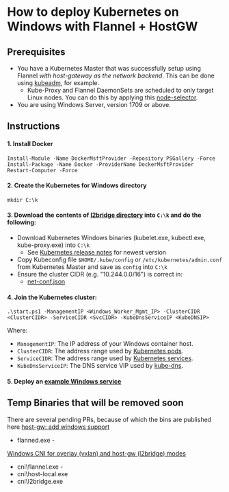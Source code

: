# How to deploy Kubernetes on Windows with Flannel + HostGW

## Prerequisites
* You have a Kubernetes Master that was successfully setup using Flannel *with host-gateway as the network backend*. This can be done using [kubeadm](https://kubernetes.io/docs/tasks/tools/install-kubeadm/), for example.
  * Kube-Proxy and Flannel DaemonSets are scheduled to only target Linux nodes. You can do this by applying this [node-selector](./manifests/node-selector-patch.yml).
* You are using Windows Server, version 1709 or above.

## Instructions

#### 1. Install Docker
```
Install-Module -Name DockerMsftProvider -Repository PSGallery -Force
Install-Package -Name Docker -ProviderName DockerMsftProvider
Restart-Computer -Force
```

#### 2. Create the Kubernetes for Windows directory
```
mkdir C:\k
```

#### 3. Download the contents of [l2bridge directory](.) into `C:\k` and do the following:
  * Download Kubernetes Windows binaries (kubelet.exe, kubectl.exe, kube-proxy.exe) into `C:\k`
    * See [Kubernetes release notes](https://github.com/kubernetes/kubernetes/releases/) for newest version
  * Copy Kubeconfig file `$HOME/.kube/config` or `/etc/kubernetes/admin.conf` from Kubernetes Master and save as `config` into `C:\k`
  * Ensure the cluster CIDR (e.g. "10.244.0.0/16") is correct in:
    * [net-conf.json](./net-conf.json)

#### 4. Join the Kubernetes cluster:
```
.\start.ps1 -ManagementIP <Windows_Worker_Mgmt_IP> -ClusterCIDR <ClusterCIDR> -ServiceCIDR <SvcCIDR> -KubeDnsServiceIP <KubeDNSIP>
```

Where:
  * `ManagementIP`: The IP address of your Windows container host.
  * `ClusterCIDR`: The address range used by [Kubernetes pods](https://kubernetes.io/docs/concepts/workloads/pods/pod/).
  * `ServiceCIDR`: The address range used by [Kubernetes services](https://kubernetes.io/docs/concepts/services-networking/service/).
  * `KubeDnsServiceIP`: The DNS service VIP used by [kube-dns](https://kubernetes.io/docs/concepts/services-networking/dns-pod-service/).

#### 5. Deploy an [example Windows service](./manifests/simpleweb.yml)

## Temp Binaries that will be removed soon
There are several pending PRs, because of which the bins are published here
[host-gw: add windows support](https://github.com/coreos/flannel/pull/921)
* flanned.exe - 

[Windows CNI for overlay (vxlan) and host-gw (l2bridge) modes](https://github.com/containernetworking/plugins/pull/85)
* cni\flannel.exe - 
* cni\host-local.exe
* cni\l2bridge.exe